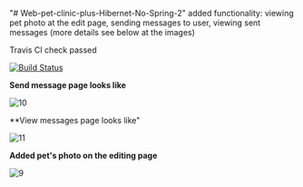 "# Web-pet-clinic-plus-Hibernet-No-Spring-2" added functionality: viewing pet photo at the edit page, sending messages to user, viewing sent messages (more details see below at the images)

Travis CI check passed

[![Build Status](https://travis-ci.org/128500/Web-pet-clinic-plus-Hibernet-No-Spring-2.svg?branch=Hibernate_dipping)](https://travis-ci.org/128500/Web-pet-clinic-plus-Hibernet-No-Spring-2)


**Send message page looks like**

![10](https://user-images.githubusercontent.com/23385984/30523365-d31387f6-9be8-11e7-8295-fce741a89295.png)



**View messages page looks like"

![11](https://user-images.githubusercontent.com/23385984/30523376-0ab94b5a-9be9-11e7-9bd9-c5d4e8a7547f.png)



**Added pet's photo on the editing page**

![9](https://user-images.githubusercontent.com/23385984/29728984-000030d8-89e3-11e7-9f8b-4828d319d00c.png)
